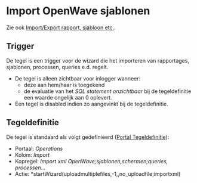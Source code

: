 # Import OpenWave sjablonen

Zie ook [Import/Export rapport, sjabloon etc.](/probleemoplossing/programmablokken/import_export_xlm.md).

## Trigger

De tegel is een trigger voor de wizard die het importeren van rapportages, sjablonen, processen, queries e.d. regelt.

- De tegel is alleen zichtbaar voor inlogger wanneer:
  - deze aan hem/haar is toegekend
  - de evaluatie van het *SQL statement onzichtbaar* bij de tegeldefinitie een waarde ongelijk aan 0 oplevert.
- Een tegel is disabled indien zo aangevinkt bij de tegeldefinitie.

## Tegeldefinitie

De tegel is standaard als volgt gedefinieerd ([Portal Tegeldefinitie](/instellen_inrichten/portaldefinitie/portal_tegel.md)):

- Portaal: *Operations*
- Kolom: *Import*
- Kopregel: *Import xml OpenWave;sjablonen,schermen;queries, processen…*
- Actie: *startWizard(uploadmultiplefiles,-1,,no_uploadfile;importxml)
